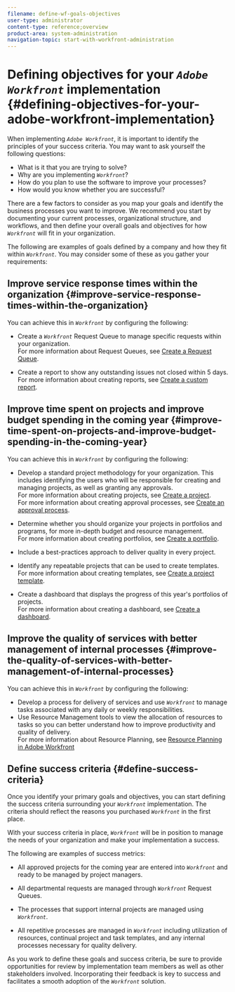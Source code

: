 ```yaml
---
filename: define-wf-goals-objectives
user-type: administrator
content-type: reference;overview
product-area: system-administration
navigation-topic: start-with-workfront-administration
---
```




# Defining objectives for your *`Adobe Workfront`* implementation {#defining-objectives-for-your-adobe-workfront-implementation}

When implementing *`Adobe Workfront`*, it is important to identify the principles of your success criteria. You may want to ask yourself the following questions:



* What is it that you are trying to solve?
* Why are you implementing *`Workfront`*?
* How do you plan to use the software to improve your processes?
* How would you know whether you are successful?


There are a few factors to consider as you map your goals and identify the business processes you want to improve. We recommend you start by documenting your current processes, organizational structure, and workflows, and then define your overall goals and objectives for how *`Workfront`* will fit in your organization.&nbsp;


The following are examples of goals defined by a company and how they fit within *`Workfront`*. You may consider some of these as you gather your requirements:


## Improve service response times within the organization {#improve-service-response-times-within-the-organization}

You can achieve this in *`Workfront`* by configuring the following:



* Create a *`Workfront`* Request Queue to manage specific requests within your organization.  
  For more information about Request Queues, see [Create a Request Queue](create-request-queue.md).

* Create a report to show any outstanding issues not closed within 5 days.  
  For more information about creating reports, see [Create a custom report](create-custom-report.md).





## Improve time spent on projects and improve budget spending in the coming year {#improve-time-spent-on-projects-and-improve-budget-spending-in-the-coming-year}

You can achieve this in *`Workfront`* by configuring the following:



* Develop a standard project methodology for your organization. This includes identifying the users who will be responsible for creating and managing projects, as well as granting any approvals.  
  For more information about creating projects, see [Create a project](create-project.md).  
  For more information about creating approval processes, see [Create an approval process](create-approval-processes.md).

* Determine whether you should organize your projects in portfolios and programs, for more in-depth budget and resource management.  
  For more information about creating portfolios, see [Create a portfolio](create-portfolios.md).

* Include a best-practices approach to deliver quality in every project.
* Identify any repeatable projects that can be used to create templates.  
  For more information about creating templates, see [Create a project template](create-template.md).

* Create a dashboard that displays the progress of this year's portfolios of projects.  
  For more information about creating a dashboard, see [Create a dashboard](create-dashboard.md).





## Improve the quality of services with better management of internal processes {#improve-the-quality-of-services-with-better-management-of-internal-processes}

You can achieve this in *`Workfront`* by configuring the following:



* Develop a process for delivery of services and use *`Workfront`* to manage tasks associated with any daily or weekly responsibilities.&nbsp;
* Use Resource Management tools to view the allocation of resources to tasks so you can better understand how to improve productivity and quality of delivery.  
  For more information about Resource Planning, see [Resource Planning in Adobe Workfront](_resource-planning-overview.md)





## Define success criteria {#define-success-criteria}

Once you identify your primary goals and objectives, you can start defining the success criteria surrounding your *`Workfront`* implementation. The criteria should reflect the reasons you purchased *`Workfront`* in the first place.


With your success criteria in place, *`Workfront`* will be in position to manage the needs of your organization and make your implementation a success.


The following are examples of success metrics:



* All approved projects for the coming year are entered into *`Workfront`* and ready to be managed by project managers.  

* All departmental requests are managed through *`Workfront`* Request Queues.
* The processes that support internal projects are managed using *`Workfront`*.
* All repetitive processes are managed in *`Workfront`* including utilization of resources, continual project and task templates, and any internal processes necessary for quality delivery.


As you work to define these goals and success criteria, be sure to provide opportunities for review by implementation team members as well as other stakeholders involved. Incorporating their feedback is key to success and facilitates a smooth adoption of the *`Workfront`* solution.
